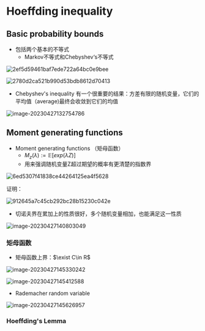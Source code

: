 # Hoeffding inequality

## Basic probability bounds

- 包括两个基本的不等式
  - Markov不等式和Chebyshev‘s不等式

![2ef5d59461baf7ede722a64bc0e9bee](http://typora-yy.oss-cn-hangzhou.aliyuncs.com/img/2ef5d59461baf7ede722a64bc0e9bee.jpg)

![2780d2ca521b990d53bdb8612d70413](http://typora-yy.oss-cn-hangzhou.aliyuncs.com/img/2780d2ca521b990d53bdb8612d70413.jpg)

- Chebyshev's inequality 有一个很重要的结果：方差有限的随机变量，它们的平均值（average)最终会收敛到它们的均值

![image-20230427132754786](http://typora-yy.oss-cn-hangzhou.aliyuncs.com/img/image-20230427132754786.png)

## Moment generating functions

- Moment generating functions （矩母函数）
  - $M_z(\lambda) := \mathbb{E}[exp(\lambda Z)]$
  - 用来强调随机变量Z超过期望的概率有更清楚的指数界

![6ed5307f41838ce44264125ea4f5628](http://typora-yy.oss-cn-hangzhou.aliyuncs.com/img/6ed5307f41838ce44264125ea4f5628.jpg)

证明：

![912645a7c45cb292bc28b15230c042e](http://typora-yy.oss-cn-hangzhou.aliyuncs.com/img/912645a7c45cb292bc28b15230c042e.jpg)

- 切诺夫界在累加上的性质很好，多个随机变量相加，也能满足这一性质

![image-20230427140803049](http://typora-yy.oss-cn-hangzhou.aliyuncs.com/img/image-20230427140803049.png)

### 矩母函数

- 矩母函数上界：$\exist C\in R$

![image-20230427145330242](http://typora-yy.oss-cn-hangzhou.aliyuncs.com/img/image-20230427145330242.png)

![image-20230427145412588](http://typora-yy.oss-cn-hangzhou.aliyuncs.com/img/image-20230427145412588.png)

- Rademacher random variable

![image-20230427145626957](http://typora-yy.oss-cn-hangzhou.aliyuncs.com/img/image-20230427145626957.png)



### Hoeffding's Lemma

